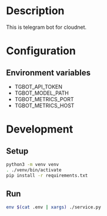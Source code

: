 # Description

This is telegram bot for cloudnet.

# Configuration

## Environment variables

- TGBOT_API_TOKEN
- TGBOT_MODEL_PATH
- TGBOT_METRICS_PORT
- TGBOT_METRICS_HOST

# Development

## Setup

```bash
python3 -m venv venv
. ./venv/bin/activate
pip install -r requirements.txt
```

## Run

```bash
env $(cat .env | xargs) ./service.py
```
